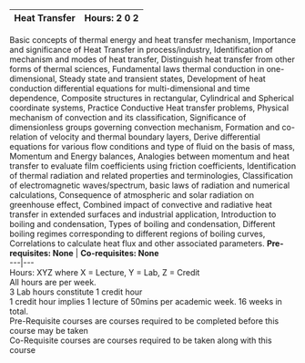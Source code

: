 **Heat Transfer** | **Hours: 2 0 2**  
---|---  
Basic concepts of thermal energy and heat transfer mechanism, Importance and significance of Heat Transfer in process/industry, Identification of mechanism and modes of heat transfer, Distinguish heat transfer from other forms of thermal sciences, Fundamental laws thermal conduction in one-dimensional, Steady state and transient states, Development of heat conduction differential equations for multi-dimensional and time dependence, Composite structures in rectangular, Cylindrical and Spherical coordinate systems, Practice Conductive Heat transfer problems, Physical mechanism of convection and its classification, Significance of dimensionless groups governing convection mechanism, Formation and co-relation of velocity and thermal boundary layers, Derive differential equations for various flow conditions and type of fluid on the basis of mass, Momentum and Energy balances, Analogies between momentum and heat transfer to evaluate film coefficients using friction coefficients, Identification of thermal radiation and related properties and terminologies, Classification of electromagnetic waves/spectrum, basic laws of radiation and numerical calculations, Consequence of atmospheric and solar radiation on greenhouse effect, Combined impact of convective and radiative heat transfer in extended surfaces and industrial application, Introduction to boiling and condensation, Types of boiling and condensation, Different boiling regimes corresponding to different regions of boiling curves, Correlations to calculate heat flux and other associated parameters.
**Pre-requisites: None** | **Co-requisites: None**  
---|---  
Hours: XYZ where X = Lecture, Y = Lab, Z = Credit  
All hours are per week.  
3 Lab hours constitute 1 credit hour  
1 credit hour implies 1 lecture of 50mins per academic week. 16 weeks in total.  
Pre-Requisite courses are courses required to be completed before this course may be taken  
Co-Requisite courses are courses required to be taken along with this course
